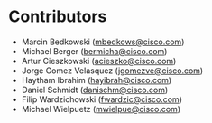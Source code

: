 # Contributors

- Marcin Bedkowski (mbedkows@cisco.com)
- Michael Berger (bermicha@cisco.com)
- Artur Cieszkowski (acieszko@cisco.com)
- Jorge Gomez Velasquez (jgomezve@cisco.com)
- Haytham Ibrahim (hayibrah@cisco.com)
- Daniel Schmidt (danischm@cisco.com)
- Filip Wardzichowski (fwardzic@cisco.com)
- Michael Wielpuetz (mwielpue@cisco.com)
